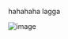 hahahaha lagga

![image](https://github.com/techLength/Benchy/assets/149573417/ba6e70bf-963d-4387-aaa9-101eef70b57c)
